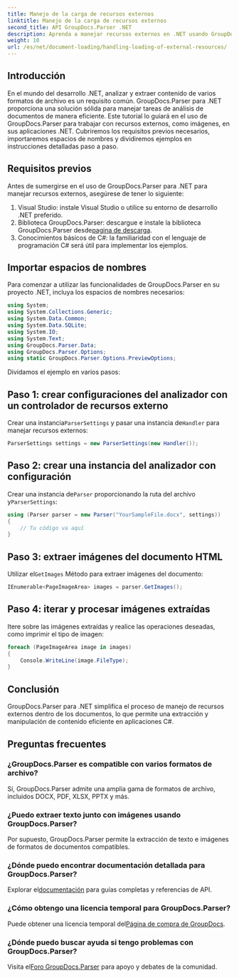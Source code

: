 ```yaml
---
title: Manejo de la carga de recursos externos
linktitle: Manejo de la carga de recursos externos
second_title: API GroupDocs.Parser .NET
description: Aprenda a manejar recursos externos en .NET usando GroupDocs.Parser para un análisis y extracción eficiente de documentos.
weight: 10
url: /es/net/document-loading/handling-loading-of-external-resources/
---
```

## Introducción
En el mundo del desarrollo .NET, analizar y extraer contenido de varios formatos de archivo es un requisito común. GroupDocs.Parser para .NET proporciona una solución sólida para manejar tareas de análisis de documentos de manera eficiente. Este tutorial lo guiará en el uso de GroupDocs.Parser para trabajar con recursos externos, como imágenes, en sus aplicaciones .NET. Cubriremos los requisitos previos necesarios, importaremos espacios de nombres y dividiremos ejemplos en instrucciones detalladas paso a paso.
## Requisitos previos
Antes de sumergirse en el uso de GroupDocs.Parser para .NET para manejar recursos externos, asegúrese de tener lo siguiente:
1. Visual Studio: instale Visual Studio o utilice su entorno de desarrollo .NET preferido.
2. Biblioteca GroupDocs.Parser: descargue e instale la biblioteca GroupDocs.Parser desde[pagina de descarga](https://releases.groupdocs.com/parser/net/).
3. Conocimientos básicos de C#: la familiaridad con el lenguaje de programación C# será útil para implementar los ejemplos.

## Importar espacios de nombres
Para comenzar a utilizar las funcionalidades de GroupDocs.Parser en su proyecto .NET, incluya los espacios de nombres necesarios:
```csharp
using System;
using System.Collections.Generic;
using System.Data.Common;
using System.Data.SQLite;
using System.IO;
using System.Text;
using GroupDocs.Parser.Data;
using GroupDocs.Parser.Options;
using static GroupDocs.Parser.Options.PreviewOptions;
```

Dividamos el ejemplo en varios pasos:
## Paso 1: crear configuraciones del analizador con un controlador de recursos externo
 Crear una instancia`ParserSettings` y pasar una instancia de`Handler` para manejar recursos externos:
```csharp
ParserSettings settings = new ParserSettings(new Handler());
```
## Paso 2: crear una instancia del analizador con configuración
 Crear una instancia de`Parser` proporcionando la ruta del archivo y`ParserSettings`:
```csharp
using (Parser parser = new Parser("YourSampleFile.docx", settings))
{
    // Tu código va aquí
}
```
## Paso 3: extraer imágenes del documento HTML
 Utilizar el`GetImages` Método para extraer imágenes del documento:
```csharp
IEnumerable<PageImageArea> images = parser.GetImages();
```
## Paso 4: iterar y procesar imágenes extraídas
Itere sobre las imágenes extraídas y realice las operaciones deseadas, como imprimir el tipo de imagen:
```csharp
foreach (PageImageArea image in images)
{
    Console.WriteLine(image.FileType);
}
```

## Conclusión
GroupDocs.Parser para .NET simplifica el proceso de manejo de recursos externos dentro de los documentos, lo que permite una extracción y manipulación de contenido eficiente en aplicaciones C#.

## Preguntas frecuentes
### ¿GroupDocs.Parser es compatible con varios formatos de archivo?
Sí, GroupDocs.Parser admite una amplia gama de formatos de archivo, incluidos DOCX, PDF, XLSX, PPTX y más.
### ¿Puedo extraer texto junto con imágenes usando GroupDocs.Parser?
Por supuesto, GroupDocs.Parser permite la extracción de texto e imágenes de formatos de documentos compatibles.
### ¿Dónde puedo encontrar documentación detallada para GroupDocs.Parser?
 Explorar el[documentación](https://tutorials.groupdocs.com/parser/net/) para guías completas y referencias de API.
### ¿Cómo obtengo una licencia temporal para GroupDocs.Parser?
 Puede obtener una licencia temporal del[Página de compra de GroupDocs](https://purchase.groupdocs.com/temporary-license/).
### ¿Dónde puedo buscar ayuda si tengo problemas con GroupDocs.Parser?
 Visita el[Foro GroupDocs.Parser](https://forum.groupdocs.com/c/parser/17) para apoyo y debates de la comunidad.